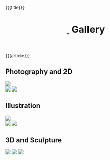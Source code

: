


{{{title}}}  
<link rel="stylesheet" href="/css/main.css">
<link rel="stylesheet" href="/css/headings.css">
<header class='header'>
    <h1 style="font-size:30px">
    <a data-id="title"  data-no-para href="/">&nbsp;</a >
    Gallery
    </h1>
</header >


{{{article}}}


<div class="gallery">
<div>
<h2>Photography and 2D</h2>
<img src="https://picsum.photos/seed/a/200/500">
</div>
<img src="https://picsum.photos/seed/b/200/500">
<img src="https://picsum.photos/seed/c/200/500">

<div>
<h2>Illustration</h2>
<img src="https://picsum.photos/seed/d/200/500">
</div>
<img src="https://picsum.photos/seed/e/200/500">
<img src="https://picsum.photos/seed/f/200/500">

<div>
<h2>3D and Sculpture</h2>
</div>
<img src="https://picsum.photos/seed/g/200/500">
<img src="https://picsum.photos/seed/h/200/500">
<img src="https://picsum.photos/seed/i/200/500">
</div>

